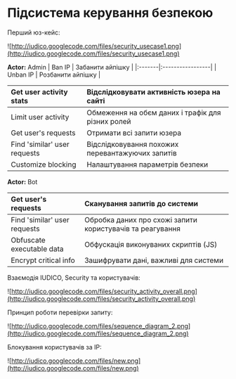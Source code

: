 # Підсистема керування безпекою #

Перший юз-кейс:

![http://iudico.googlecode.com/files/security_usecase1.png](http://iudico.googlecode.com/files/security_usecase1.png)


**Actor:** Admin
| Ban IP | Забанити айпішку |
|:-------|:-----------------|
| Unban IP | Розбанити айпішку |

|Get user activity stats |Відслідковувати активність юзера на сайті|
|:-----------------------|:----------------------------------------|
|Limit user activity     |Обмеження на обєм даних і трафік для різних ролей|
|Get user's requests     |Отримати всі запити юзера                |
|Find 'similar' user requests |Відслідковування похожих перевантажуючих запитів|
| Customize blocking     | Налаштування параметрів безпеки         |

**Actor:** Bot

|Get user's requests |Сканування запитів до системи|
|:-------------------|:----------------------------|
|Find 'similar' user requests |Обробка даних про схожі запити користувачів та реагування|
|Obfuscate executable data| Обфускація виконуваних скриптів (JS)|
|Encrypt critical info| Зашифрувати дані, важливі для системи|


Взаємодія IUDICO, Security та користувачів:

![http://iudico.googlecode.com/files/security_activity_overall.png](http://iudico.googlecode.com/files/security_activity_overall.png)

Принцип роботи перевірки запиту:

![http://iudico.googlecode.com/files/sequence_diagram_2.png](http://iudico.googlecode.com/files/sequence_diagram_2.png)

Блокування користувачів за IP:

![http://iudico.googlecode.com/files/new.png](http://iudico.googlecode.com/files/new.png)
